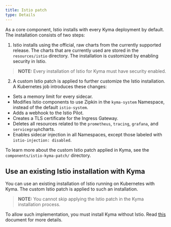 ```yaml
---
title: Istio patch
type: Details
---
```


As a core component, Istio installs with every Kyma deployment by default. The installation consists of two steps:

1. Istio installs using the official, raw charts from the currently supported release. The charts that are currently
used are stored in the `resources/istio` directory. The installation is customized by enabling security in Istio.

>**NOTE:** Every installation of Istio for Kyma must have security enabled.

2. A custom Istio patch is applied to further customize the Istio installation. A Kubernetes job introduces these changes:
  - Sets a memory limit for every sidecar.
  - Modifies Istio components to use Zipkin in the `kyma-system` Namespace, instead of the default `istio-system`.
  - Adds a webhook to the Istio Pilot.
  - Creates a TLS certificate for the Ingress Gateway.
  - Deletes all resources related to the `prometheus`, `tracing`, `grafana`, and `servicegraph`charts.
  - Enables sidecar injection in all Namespaces, except those labeled with `istio-injection: disabled`.

To learn more about the custom Istio patch applied in Kyma, see the `components/istio-kyma-patch/` directory.

## Use an existing Istio installation with Kyma

You can use an existing installation of Istio running on Kubernetes with Kyma. The custom Istio patch is applied to such an installation.

>**NOTE:** You cannot skip applying the Istio patch in the Kyma installation process.

To allow such implementation, you must install Kyma without Istio. Read [this](/root/kyma#configuration-custom-component-installation) document for more details.
